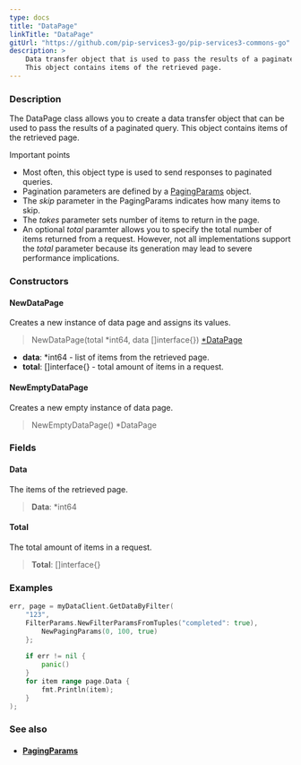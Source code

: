 ```yaml
---
type: docs
title: "DataPage"
linkTitle: "DataPage"
gitUrl: "https://github.com/pip-services3-go/pip-services3-commons-go"
description: > 
    Data transfer object that is used to pass the results of a paginated query.
    This object contains items of the retrieved page.
---
```


### Description

The DataPage class allows you to create a data transfer object that can be used to pass the results of a paginated query. This object contains items of the retrieved page.

Important points

- Most often, this object type is used to send responses to paginated queries.
- Pagination parameters are defined by a [PagingParams](../paging_params) object.
- The *skip* parameter in the PagingParams indicates how many items to skip.
- The *takes* parameter sets number of items to return in the page.
- An optional *total* paramter allows you to specify the total number of items returned from a request. However, not all implementations support the *total* parameter because its generation may lead to severe performance implications.   

### Constructors

#### NewDataPage
Creates a new instance of data page and assigns its values.

> NewDataPage(total *int64, data []interface{}) [*DataPage]()

- **data**: *int64 - list of items from the retrieved page.
- **total**: []interface{} - total amount of items in a request.

#### NewEmptyDataPage
Creates a new empty instance of data page.

> NewEmptyDataPage() *DataPage

### Fields

<span class="hide-title-link">

#### Data
The items of the retrieved page.
> **Data**: *int64

#### Total
The total amount of items in a request.
> **Total**: []interface{}

</span>


### Examples

```go
err, page = myDataClient.GetDataByFilter(
    "123",
    FilterParams.NewFilterParamsFromTuples("completed": true),
        NewPagingParams(0, 100, true)
	};
 
	if err != nil {
		panic()
	}
	for item range page.Data {
        fmt.Println(item);
    }
);

```

### See also
- #### [PagingParams](../paging_params)
